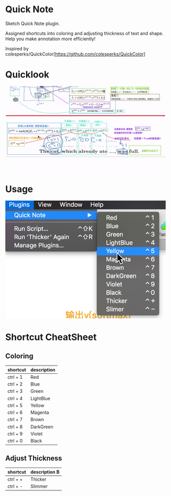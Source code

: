 # Quick Note

Sketch Quick Note plugin.

Assigned shortcuts into coloring and adjusting thickness of text and shape. Help you make annotation more efficiently!

Inspired by colesperks/QuickColor[https://github.com/colesperks/QuickColor]

# Quicklook

![](source/1.gif)

# Usage

![](source/2018-03-14-01-26-08.png)

# Shortcut CheatSheet

## Coloring

| shortcut | description |
| -------- | ----------- |
| ctrl + 1 | Red         |
| ctrl + 2 | Blue        |
| ctrl + 3 | Green       |
| ctrl + 4 | LightBlue   |
| ctrl + 5 | Yellow      |
| ctrl + 6 | Magenta     |
| ctrl + 7 | Brown       |
| ctrl + 8 | DarkGreen   |
| ctrl + 9 | Violet      |
| ctrl + 0 | Black       |

## Adjust Thickness

| shortcut | description B |
| -------- | ------------- |
| ctrl + + | Thicker       |
| ctrl + - | Slimmer       |
